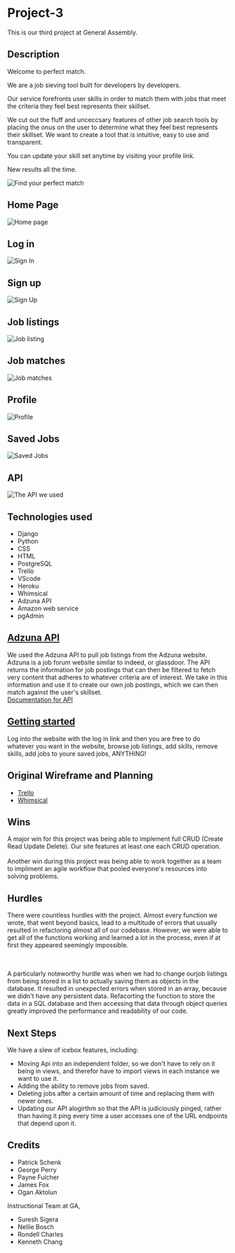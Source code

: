 # Project-3
This is our third project at General Assembly.  
## Description 
Welcome to perfect match.

We are a job sieving tool built for developers by developers.

Our service forefronts user skills in order to match them with jobs that meet the criteria they feel best represents their skillset.  

We cut out the fluff and unceccsary features of other job search tools by placing the onus on the user to determine what they feel best represents their skillset.  We want to create a tool that is intuitive, easy to use and transparent.  

You can update your skill set anytime by visiting your profile link.

New results all the time. 

![Find your perfect match]([https://i.imgur.com/Y3gjKwQ.png](https://perfectmatchskills.herokuapp.com/))

## Home Page
![Home page](https://i.imgur.com/d5cAxte.png)
## Log in
![Sign In](https://i.imgur.com/djBj8p7.png)
## Sign up
![Sign Up](https://i.imgur.com/yQ0Wr0O.png)
## Job listings
![Job listing](https://i.imgur.com/nNgB5w3.png)
## Job matches
![Job matches](https://i.imgur.com/NtW0Z8u.png)
## Profile
![Profile](https://i.imgur.com/T7PHycP.png)
## Saved Jobs
![Saved Jobs](https://i.imgur.com/QL1eaql.png) 
## API 
![The API we used](https://i.imgur.com/Y3gjKwQ.png)

## Technologies used 
* Django
* Python
* CSS
* HTML
* PostgreSQL
* Trello
* VScode
* Heroku
* Whimsical
* Adzuna API
* Amazon web service 
* pgAdmin 

## [Adzuna API](https://developer.adzuna.com/)
We used the Adzuna API to pull job listings from the Adzuna website. Adzuna is a job forum website similar to indeed, or glassdoor. The API returns the information for job postings that can then be filtered to fetch very content that adheres to whatever criteria are of interest. We take in this information and use it to create our own job postings, which we can then match against the user's skillset. 
<br> [Documentation for API](https://developer.adzuna.com/overview)

## [Getting started ](https://perfectmatchskills.herokuapp.com/job-listings/)
Log into the website with the log in link and then you are free to do whatever you want in the website, browse job listings, add skills, remove skills, add jobs to youre saved jobs, ANYTHING!

## Original Wireframe and Planning 
* [Trello](https://trello.com/b/YbLVf3RD/project-3#)
* [Whimsical](https://whimsical.com/project-3-5rQgxTeWbUqZtKvYZG7ZoC)

## Wins 
A major win for this project was being able to implement full CRUD (Create Read Update Delete).  Our site features at least one each CRUD operation. 
<br>
<br> Another win during this project was being able to work together as a team to impliment an agile workflow that pooled everyone's resources into solving problems.  

## Hurdles 
There were countless hurdles with the project. Almost every function we wrote, that went beyond basics, lead to a multitude of errors that usually resulted in refactoring almost all of our codebase. However, we were able to get all of the functions working and learned a lot in the process, even if at first they appeared seemingly impossible. 

<br><br>
A particularly noteworthy hurdle was when we had to change ourjob listings from being stored in a list to actually saving them as objects in the database. It resulted in unexpected errors when stored in an array, because we didn't have any persistent data.  Refacorting the function to store the data in a SQL database and then accessing that data through object queries greatly improved the performance and readability of our code. 

## Next Steps 
We have a slew of icebox features, including: 
* Moving Api into an independent folder, so we don't have to rely on it being in views, and therefor have to import views in each instance we want to use it.  
* Adding the ability to remove jobs from saved.
* Deleting jobs after a certain amount of time and replacing them with newer ones.
* Updating our API alogirthm so that the API is judiciously pinged, rather than having it ping every time a user accesses one of the URL endpoints that depend upon it. 

## Credits 
* Patrick Schenk
* George Perry 
* Payne Fulcher 
* James Fox 
* Ogan Aktolun

Instructional Team at GA, 
* Suresh Sigera 
* Nellie Bosch 
* Rondell Charles 
* Kenneth Chang

